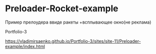 # Preloader-Rocket-example
 
Пример прелоудера ввиде ракеты +всплывающее окно(не реклама)

Portfolio-3

https://vladimirsaenko.github.io/Portfolio-3/sites/site-11/Preloader-example/index.html

